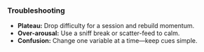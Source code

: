 ### Troubleshooting
- **Plateau:** Drop difficulty for a session and rebuild momentum.
- **Over-arousal:** Use a sniff break or scatter-feed to calm.
- **Confusion:** Change one variable at a time—keep cues simple.
